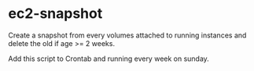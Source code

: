 # ec2-snapshot
Create a snapshot from every volumes attached to running instances and delete the old if age >= 2 weeks.

Add this script to Crontab and running every week on sunday.
